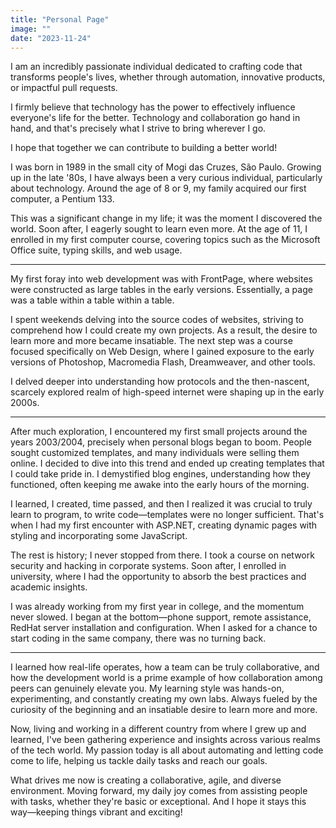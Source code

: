 ```yaml
---
title: "Personal Page"
image: ""
date: "2023-11-24"
---
```

I am an incredibly passionate individual dedicated to crafting code that transforms people's lives, whether through automation, innovative products, or impactful pull requests.

I firmly believe that technology has the power to effectively influence everyone's life for the better. Technology and collaboration go hand in hand, and that's precisely what I strive to bring wherever I go.

I hope that together we can contribute to building a better world!

I was born in 1989 in the small city of Mogi das Cruzes, São Paulo. Growing up in the late '80s, I have always been a very curious individual, particularly about technology. Around the age of 8 or 9, my family acquired our first computer, a Pentium 133.

This was a significant change in my life; it was the moment I discovered the world. Soon after, I eagerly sought to learn even more. At the age of 11, I enrolled in my first computer course, covering topics such as the Microsoft Office suite, typing skills, and web usage.

---
My first foray into web development was with FrontPage, where websites were constructed as large tables in the early versions. Essentially, a page was a table within a table within a table.


I spent weekends delving into the source codes of websites, striving to comprehend how I could create my own projects. As a result, the desire to learn more and more became insatiable. The next step was a course focused specifically on Web Design, where I gained exposure to the early versions of Photoshop, Macromedia Flash, Dreamweaver, and other tools.

I delved deeper into understanding how protocols and the then-nascent, scarcely explored realm of high-speed internet were shaping up in the early 2000s.

---

After much exploration, I encountered my first small projects around the years 2003/2004, precisely when personal blogs began to boom. People sought customized templates, and many individuals were selling them online. I decided to dive into this trend and ended up creating templates that I could take pride in. I demystified blog engines, understanding how they functioned, often keeping me awake into the early hours of the morning.

I learned, I created, time passed, and then I realized it was crucial to truly learn to program, to write code—templates were no longer sufficient. That's when I had my first encounter with ASP.NET, creating dynamic pages with styling and incorporating some JavaScript.

The rest is history; I never stopped from there. I took a course on network security and hacking in corporate systems. Soon after, I enrolled in university, where I had the opportunity to absorb the best practices and academic insights.

I was already working from my first year in college, and the momentum never slowed. I began at the bottom—phone support, remote assistance, RedHat server installation and configuration. When I asked for a chance to start coding in the same company, there was no turning back.

---

I learned how real-life operates, how a team can be truly collaborative, and how the development world is a prime example of how collaboration among peers can genuinely elevate you. My learning style was hands-on, experimenting, and constantly creating my own labs. Always fueled by the curiosity of the beginning and an insatiable desire to learn more and more.

Now, living and working in a different country from where I grew up and learned, I've been gathering experience and insights across various realms of the tech world. My passion today is all about automating and letting code come to life, helping us tackle daily tasks and reach our goals.

What drives me now is creating a collaborative, agile, and diverse environment. Moving forward, my daily joy comes from assisting people with tasks, whether they're basic or exceptional. And I hope it stays this way—keeping things vibrant and exciting!

